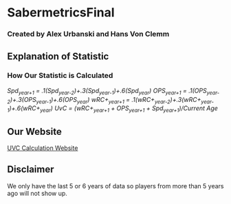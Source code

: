# SabermetricsFinal
### Created by Alex Urbanski and Hans Von Clemm

## Explanation of Statistic
### How Our Statistic is Calculated
*Spd<sub>year+1</sub> = .1(Spd<sub>year-2</sub>)+.3(Spd<sub>year-1</sub>)+.6(Spd<sub>year</sub>)*
*OPS<sub>year+1</sub> = .1(OPS<sub>year-2</sub>)+.3(OPS<sub>year-1</sub>)+.6(OPS<sub>year</sub>)*
*wRC+<sub>year+1</sub> = .1(wRC+<sub>year-2</sub>)+.3(wRC+<sub>year-1</sub>)+.6(wRC+<sub>year</sub>)*
*UvC = (wRC+<sub>year+1</sub> + OPS<sub>year+1</sub> + Spd<sub>year+1</sub>)/Current Age*


## Our Website
[UVC Calculation Website](https://sabermetrics-final.herokuapp.com)

## Disclaimer
We only have the last 5 or 6 years of data so players from more than 5 years ago will not show up. 

